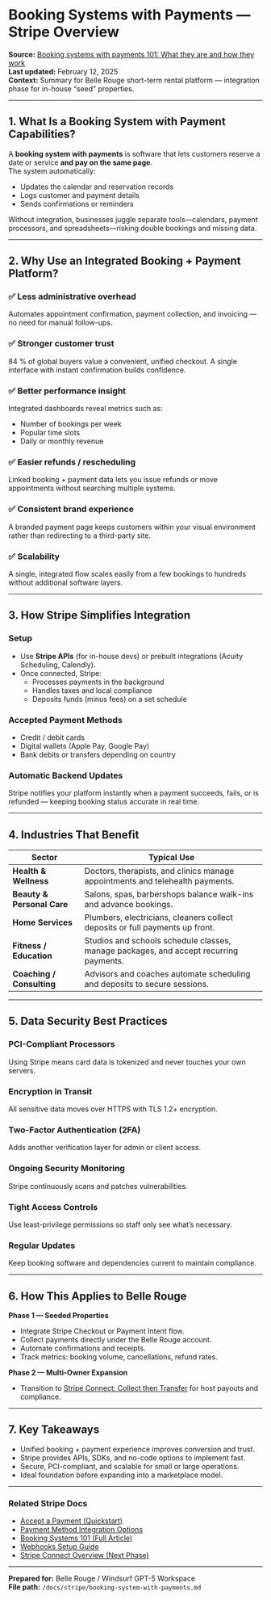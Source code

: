 # Booking Systems with Payments — Stripe Overview

**Source:** [Booking systems with payments 101: What they are and how they work](https://stripe.com/resources/more/booking-systems-with-payments-101-what-they-are-and-how-they-work)  
**Last updated:** February 12, 2025  
**Context:** Summary for Belle Rouge short-term rental platform — integration phase for in-house “seed” properties.

---

## 1. What Is a Booking System with Payment Capabilities?

A **booking system with payments** is software that lets customers reserve a date or service **and pay on the same page**.  
The system automatically:
- Updates the calendar and reservation records
- Logs customer and payment details
- Sends confirmations or reminders

Without integration, businesses juggle separate tools—calendars, payment processors, and spreadsheets—risking double bookings and missing data.

---

## 2. Why Use an Integrated Booking + Payment Platform?

### ✅ Less administrative overhead
Automates appointment confirmation, payment collection, and invoicing — no need for manual follow-ups.

### ✅ Stronger customer trust
84 % of global buyers value a convenient, unified checkout. A single interface with instant confirmation builds confidence.

### ✅ Better performance insight
Integrated dashboards reveal metrics such as:
- Number of bookings per week
- Popular time slots
- Daily or monthly revenue

### ✅ Easier refunds / rescheduling
Linked booking + payment data lets you issue refunds or move appointments without searching multiple systems.

### ✅ Consistent brand experience
A branded payment page keeps customers within your visual environment rather than redirecting to a third-party site.

### ✅ Scalability
A single, integrated flow scales easily from a few bookings to hundreds without additional software layers.

---

## 3. How Stripe Simplifies Integration

### Setup
- Use **Stripe APIs** (for in-house devs) or prebuilt integrations (Acuity Scheduling, Calendly).  
- Once connected, Stripe:
  - Processes payments in the background  
  - Handles taxes and local compliance  
  - Deposits funds (minus fees) on a set schedule  

### Accepted Payment Methods
- Credit / debit cards  
- Digital wallets (Apple Pay, Google Pay)  
- Bank debits or transfers depending on country  

### Automatic Backend Updates
Stripe notifies your platform instantly when a payment succeeds, fails, or is refunded — keeping booking status accurate in real time.

---

## 4. Industries That Benefit

| Sector | Typical Use |
|--------|--------------|
| **Health & Wellness** | Doctors, therapists, and clinics manage appointments and telehealth payments. |
| **Beauty & Personal Care** | Salons, spas, barbershops balance walk-ins and advance bookings. |
| **Home Services** | Plumbers, electricians, cleaners collect deposits or full payments up front. |
| **Fitness / Education** | Studios and schools schedule classes, manage packages, and accept recurring payments. |
| **Coaching / Consulting** | Advisors and coaches automate scheduling and deposits to secure sessions. |

---

## 5. Data Security Best Practices

### PCI-Compliant Processors  
Using Stripe means card data is tokenized and never touches your own servers.

### Encryption in Transit  
All sensitive data moves over HTTPS with TLS 1.2+ encryption.

### Two-Factor Authentication (2FA)  
Adds another verification layer for admin or client access.

### Ongoing Security Monitoring  
Stripe continuously scans and patches vulnerabilities.

### Tight Access Controls  
Use least-privilege permissions so staff only see what’s necessary.

### Regular Updates  
Keep booking software and dependencies current to maintain compliance.

---

## 6. How This Applies to Belle Rouge

**Phase 1 — Seeded Properties**
- Integrate Stripe Checkout or Payment Intent flow.
- Collect payments directly under the Belle Rouge account.
- Automate confirmations and receipts.
- Track metrics: booking volume, cancellations, refund rates.

**Phase 2 — Multi-Owner Expansion**
- Transition to [Stripe Connect: Collect then Transfer](https://docs.stripe.com/connect/collect-then-transfer-guide) for host payouts and compliance.

---

## 7. Key Takeaways

- Unified booking + payment experience improves conversion and trust.  
- Stripe provides APIs, SDKs, and no-code options to implement fast.  
- Secure, PCI-compliant, and scalable for small or large operations.  
- Ideal foundation before expanding into a marketplace model.

---

### Related Stripe Docs
- [Accept a Payment (Quickstart)](https://docs.stripe.com/payments/accept-a-payment)
- [Payment Method Integration Options](https://docs.stripe.com/payments/payment-methods/integration-options)
- [Booking Systems 101 (Full Article)](https://stripe.com/resources/more/booking-systems-with-payments-101-what-they-are-and-how-they-work)
- [Webhooks Setup Guide](https://docs.stripe.com/webhooks)
- [Stripe Connect Overview (Next Phase)](https://docs.stripe.com/connect)

---

**Prepared for:** Belle Rouge / Windsurf GPT-5 Workspace  
**File path:** `/docs/stripe/booking-system-with-payments.md`
